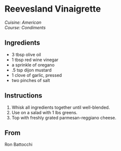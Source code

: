 # Reevesland Vinaigrette

_Cuisine:  American_<br />
_Course:  Condiments_

## Ingredients

- 3 tbsp olive oil
- 1 tbsp red wine vinegar
- a sprinkle of oregano
- .5 tsp dijon mustard
- 1 clove of garlic, pressed
- two pinches of salt

## Instructions

1. Whisk all ingredients together until well-blended.
1. Use on a salad with 1 lbs greens.
1. Top with freshly grated parmesan-reggiano cheese.

## From

Ron Battocchi